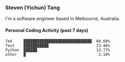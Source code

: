 ### Steven (Yichun) Tang

I'm a software engineer based in Melbourne, Australia.

#### Personal Coding Activity (past 7 days)
```
TeX     ▓▓▓▓▓▓▓▓▓▓▓▓▓▓▓▓▓▓▓▓▓▓▓▓▓▓▓▓▓▓  60.68%
Text    ▓▓▓▓▓▓▓▓▓▓▓                     23.46%
Python  ▓▓▓▓▓▓                          13.77%
other   ▓                                2.10%
```

